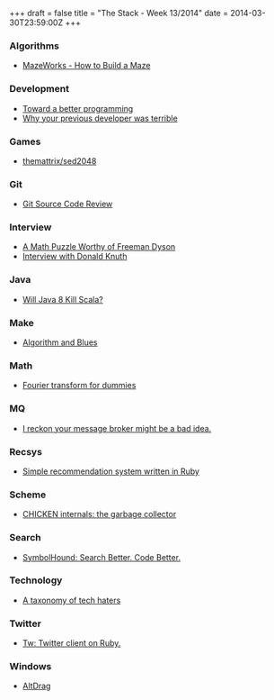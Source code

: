 +++
draft = false
title = "The Stack - Week 13/2014"
date = 2014-03-30T23:59:00Z
+++



### Algorithms

 - [MazeWorks - How to Build a Maze][Mazeworkshowtobuildamaze]

[Mazeworkshowtobuildamaze]: http://mazeworks.com/mazegen/mazetut/index.htm


### Development

 - [Toward a better programming][Chrisgrangertowardabetterprogramming]
 - [Why your previous developer was terrible][Whyyourpreviousdeveloperwasterriblemedium]

[Chrisgrangertowardabetterprogramming]: http://www.chris-granger.com/2014/03/27/toward-a-better-programming/
[Whyyourpreviousdeveloperwasterriblemedium]: https://medium.com/p/506a06ae35ea


### Games

 - [themattrix/sed2048][Themattrixsed2048]

[Themattrixsed2048]: https://github.com/themattrix/sed2048#


### Git

 - [Git Source Code Review][Gitsourcecodereview]

[Gitsourcecodereview]: http://fabiensanglard.net/git_code_review/index.php


### Interview

 - [A Math Puzzle Worthy of Freeman Dyson][Amathpuzzleworthyoffreemandysonsimonsfoundation]
 - [Interview with Donald Knuth][Interviewwithdonaldknuthinterviewwithdonaldknuthinformit]

[Amathpuzzleworthyoffreemandysonsimonsfoundation]: https://www.simonsfoundation.org/quanta/20140326-a-rebel-without-a-ph-d/
[Interviewwithdonaldknuthinterviewwithdonaldknuthinformit]: http://www.informit.com/articles/article.aspx?p=1193856#.Uy2YbrdYFCs.hackernews


### Java

 - [Will Java 8 Kill Scala?][Willjava8killscala]

[Willjava8killscala]: http://ahmedsoliman.com/2014/03/26/will-java-8-kill-scala/


### Make

 - [Algorithm and Blues][Algorithmandblues]

[Algorithmandblues]: https://algorithms.rdio.com/post/make/


### Math

 - [Fourier transform for dummies][Fouriertransformfordummiesmathematicsstackexchange]

[Fouriertransformfordummiesmathematicsstackexchange]: https://math.stackexchange.com/questions/1002/fourier-transform-for-dummies


### MQ

 - [I reckon your message broker might be a bad idea.][Ireckonyourmessagebrokermightbeabadideaprogrammingisterrible]

[Ireckonyourmessagebrokermightbeabadideaprogrammingisterrible]: http://programmingisterrible.com/post/81015328859/i-reckon-your-message-broker-might-be-a-bad-idea


### Recsys

 - [Simple recommendation system written in Ruby][Simplerecommendationsystemwritteninrubyhackernews]

[Simplerecommendationsystemwritteninrubyhackernews]: https://news.ycombinator.com/item?id=7457818


### Scheme

 - [CHICKEN internals: the garbage collector][Moremagicchickeninternalsthegarbagecollector]

[Moremagicchickeninternalsthegarbagecollector]: http://www.more-magic.net/posts/internals-gc.html


### Search

 - [SymbolHound: Search Better. Code Better.][Symbolhoundsearchbettercodebetter]

[Symbolhoundsearchbettercodebetter]: http://symbolhound.com/


### Technology

 - [A taxonomy of tech haters][Ataxonomyoftechhaters]

[Ataxonomyoftechhaters]: http://5f5.org/ruminations/hi-haters.html


### Twitter

 - [Tw: Twitter client on Ruby.][Twtwitterclientonruby]

[Twtwitterclientonruby]: http://shokai.github.io/tw/


### Windows

 - [AltDrag][Altdrag]

[Altdrag]: http://stefansundin.github.io/altdrag/